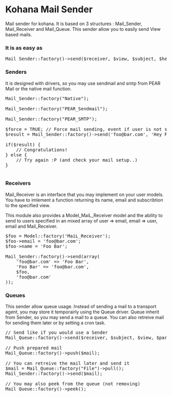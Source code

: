 # Kohana Mail Sender

Mail sender for kohana. It is based on 3 structures : Mail_Sender, Mail_Receiver and Mail_Queue. This sender allow you to easily send View based mails.

### It is as easy as
<pre>
Mail_Sender::factory()->send($receiver, $view, $subject, $headers);
</pre>

### Senders

It is designed with drivers, so you may use sendmail and smtp from PEAR Mail or the native mail function.

<pre>
Mail_Sender::factory("Native");

Mail_Sender::factory("PEAR_Sendmail");

Mail_Sender::factory("PEAR_SMTP");

$force = TRUE; // Force mail sending, event if user is not subscribed (changes nothing here, unless we use Mail_Receiver interface).
$result = Mail_Sender::factory()->send('foo@bar.com', 'Hey Foo, here is your activation key!', 'mail/activation', array('key' => $key), array('Bcc' => 'admin@bar.com'), $force);

if($result) {
    // Congratulations!
} else {
    // Try again :P (and check your mail setup..)
}

</pre>

### Receivers

Mail_Receiver is an interface that you may implement on your user models. You have to imlement a function returning its name, email and subscribtion to the specified view.

This module also provides a Model_MaiL_Receiver model and the ability to send to users specified in an mixed array of user => email, email => user, email and Mail_Receiver.

<pre>
$foo = Model::factory('MaiL_Receiver');
$foo->email = 'foo@bar.com';
$foo->name = 'Foo Bar';

Mail_Sender::factory()->send(array(
    'foo@bar.com' => 'Foo Bar',
    'Foo Bar' => 'foo@bar.com',
    $foo,
    'foo@bar.com'
));
</pre>

### Queues

This sender allow queue usage. Instead of sending a mail to a transport agent, you may store it temporairly using the Queue driver. Queue inherit from Sender, so you may send a mail to a queue. You can also retreive mail for sending them later or by setting a cron task.

<pre>
// Send like if you would use a Sender
Mail_Queue::factory()->send($receiver, $subject, $view, $parameters, $headers, $force);

// Push prepared mail
Mail_Queue::factory()->push($mail);

// You can retreive the mail later and send it
$mail = Mail_Queue::factory("File")->pull();
Mail_Sender::factory()->send($mail);

// You may also peek from the queue (not removing)
Mail_Queue::factory()->peek();
</pre>
